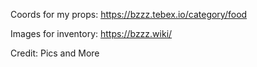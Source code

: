 Coords for my props: https://bzzz.tebex.io/category/food

Images for inventory: https://bzzz.wiki/

Credit: Pics and More
